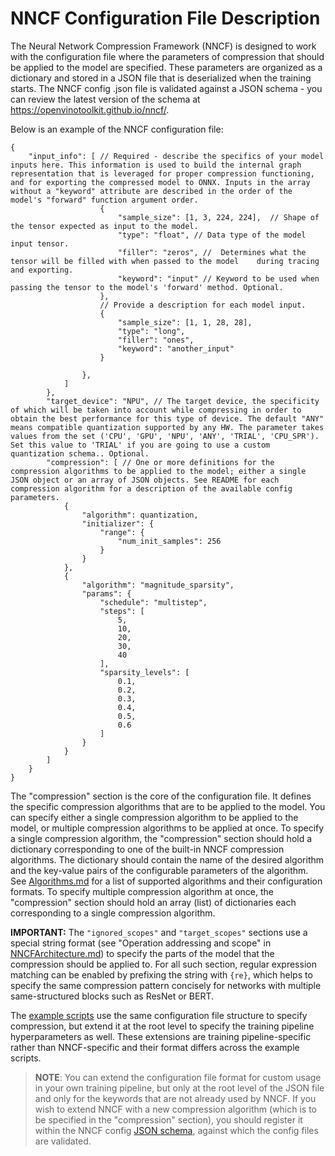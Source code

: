 # NNCF Configuration File Description

The Neural Network Compression Framework (NNCF) is designed to work with the configuration file where the parameters of compression that should be applied to the model are specified.
These parameters are organized as a dictionary and stored in a JSON file that is deserialized when the training starts.
The NNCF config .json file is validated against a JSON schema - you can review the latest version of the schema at https://openvinotoolkit.github.io/nncf/.

Below is an example of the NNCF configuration file:

```json5
{
    "input_info": [ // Required - describe the specifics of your model inputs here. This information is used to build the internal graph representation that is leveraged for proper compression functioning, and for exporting the compressed model to ONNX. Inputs in the array without a "keyword" attribute are described in the order of the model's "forward" function argument order.
                    {
                        "sample_size": [1, 3, 224, 224],  // Shape of the tensor expected as input to the model.
                        "type": "float", // Data type of the model input tensor.
                        "filler": "zeros", //  Determines what the tensor will be filled with when passed to the model    during tracing and exporting.
                        "keyword": "input" // Keyword to be used when passing the tensor to the model's 'forward' method. Optional.
                    },
                    // Provide a description for each model input.
                    {
                        "sample_size": [1, 1, 28, 28],
                        "type": "long",
                        "filler": "ones",
                        "keyword": "another_input"
                    }

                },
            ]
        },
        "target_device": "NPU", // The target device, the specificity of which will be taken into account while compressing in order to obtain the best performance for this type of device. The default "ANY" means compatible quantization supported by any HW. The parameter takes values from the set ('CPU', 'GPU', 'NPU', 'ANY', 'TRIAL', 'CPU_SPR'). Set this value to 'TRIAL' if you are going to use a custom quantization schema.. Optional.
        "compression": [ // One or more definitions for the compression algorithms to be applied to the model; either a single JSON object or an array of JSON objects. See README for each compression algorithm for a description of the available config parameters.
            {
                "algorithm": quantization,
                "initializer": {
                    "range": {
                        "num_init_samples": 256
                    }
                }
            },
            {
                "algorithm": "magnitude_sparsity",
                "params": {
                    "schedule": "multistep",
                    "steps": [
                        5,
                        10,
                        20,
                        30,
                        40
                    ],
                    "sparsity_levels": [
                        0.1,
                        0.2,
                        0.3,
                        0.4,
                        0.5,
                        0.6
                    ]
                }
            }
        ]
    }
}
```

The "compression" section is the core of the configuration file.
It defines the specific compression algorithms that are to be applied to the model.
You can specify either a single compression algorithm to be applied to the model, or multiple compression algorithms to be applied at once.
To specify a single compression algorithm, the "compression" section should hold a dictionary corresponding to one of the built-in NNCF compression algorithms.
The dictionary should contain the name of the desired algorithm and the key-value pairs of the configurable parameters of the algorithm.
See [Algorithms.md](./Algorithms.md) for a list of supported algorithms and their configuration formats.
To specify multiple compression algorithm at once, the "compression" section should hold an array (list) of dictionaries each corresponding to a single compression algorithm.

**IMPORTANT:** The `"ignored_scopes"` and `"target_scopes"` sections use a special string format (see "Operation addressing and scope" in [NNCFArchitecture.md](./NNCFArchitecture.md)) to specify the parts of the model that the compression should be applied to. For all such section, regular expression matching can be enabled by prefixing the string with `{re}`, which helps to specify the same compression pattern concisely for networks with multiple same-structured blocks such as ResNet or BERT.

The [example scripts](../examples) use the same configuration file structure to specify compression, but extend it at the root level to specify the training pipeline hyperparameters as well.
These extensions are training pipeline-specific rather than NNCF-specific and their format differs across the example scripts.

> **NOTE**: You can extend the configuration file format for custom usage in your own training pipeline, but only at the root level of the JSON file and only for the keywords that are not already used by NNCF.
If you wish to extend NNCF with a new compression algorithm (which is to be specified in the "compression" section), you should register it within the NNCF config [JSON schema](../nncf/config/schema.py), against which the config files are validated.
